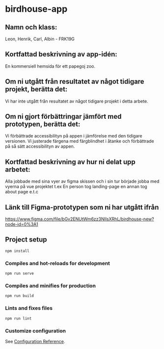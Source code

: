 # birdhouse-app

## Namn och klass: 
Leon, Henrik, Carl, Albin - FRK19G

## Kortfattad beskrivning av app-idén:
En kommersiell hemsida för ett papegoj zoo.  

## Om ni utgått från resultatet av något tidigare projekt, berätta det:
Vi har inte utgått från resultatet av något tidigare projekt i detta arbete.

## Om ni gjort förbättringar jämfört med prototypen, berätta det:
Vi förbättrade accessibilityn på appen i jämförelse med den tidigare versionen. Vi justerade färgena med färgblindhet i åtanke och förbättrade på så sätt accessibilityn av appen.

## Kortfattad beskrivning av hur ni delat upp arbetet:
Alla jobbade med sina vyer av figma skissen och i sin tur började jobba med vyerna på vue projektet t.ex En person tog landing-page en annan tog about page e.t.c

## Länk till Figma-prototypen som ni har utgått ifrån
https://www.figma.com/file/bGv2ENUtWm6zz3NlIsXRhL/birdhouse-new?node-id=0%3A1


## Project setup
```
npm install
```

### Compiles and hot-reloads for development
```
npm run serve
```

### Compiles and minifies for production
```
npm run build
```

### Lints and fixes files
```
npm run lint
```

### Customize configuration
See [Configuration Reference](https://cli.vuejs.org/config/).
